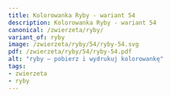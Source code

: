 ```yaml
---
title: Kolorowanka Ryby - wariant 54
description: Kolorowanka Ryby - wariant 54
canonical: /zwierzeta/ryby/
variant_of: ryby
image: /zwierzeta/ryby/54/ryby-54.svg
pdf: /zwierzeta/ryby/54/ryby-54.pdf
alt: "ryby – pobierz i wydrukuj kolorowankę"
tags:
- zwierzeta
- ryby
---
```

